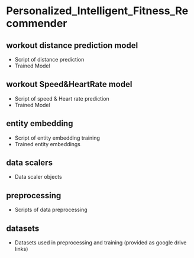 # Personalized_Intelligent_Fitness_Recommender

## workout distance prediction model
* Script of distance prediction
* Trained Model
## workout Speed&HeartRate model
* Script of speed & Heart rate prediction
* Trained Model
## entity embedding
* Script of entity embedding training
* Trained entity embeddings
## data scalers
* Data scaler objects
## preprocessing 
* Scripts of data preprocessing
## datasets
* Datasets used in preprocessing and training (provided as google drive links)
